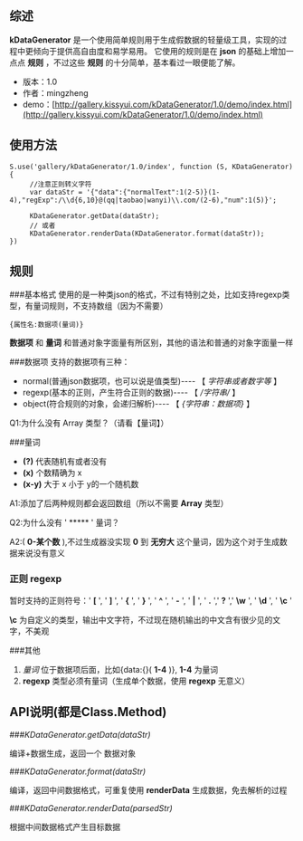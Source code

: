 ## 综述

**kDataGenerator** 是一个使用简单规则用于生成假数据的轻量级工具，实现的过程中更倾向于提供高自由度和易学易用。
它使用的规则是在 **json** 的基础上增加一点点 **规则** ，不过这些 **规则** 的十分简单，基本看过一眼便能了解。


* 版本：1.0
* 作者：mingzheng
* demo：[http://gallery.kissyui.com/kDataGenerator/1.0/demo/index.html](http://gallery.kissyui.com/kDataGenerator/1.0/demo/index.html)

## 使用方法

    S.use('gallery/kDataGenerator/1.0/index', function (S, KDataGenerator) {
         //注意正则转义字符
         var dataStr = '{"data":{"normalText":1(2-5)}(1-4),"regExp":/\\d{6,10}@(qq|taobao|wanyi)\\.com/(2-6),"num":1(5)}';
         
         KDataGenerator.getData(dataStr);
         // 或者
         KDataGenerator.renderData(KDataGenerator.format(dataStr));
    })

## 规则

###基本格式
使用的是一种类json的格式，不过有特别之处，比如支持regexp类型，有量词规则，不支持数组（因为不需要）

    {属性名:数据项(量词)}
**数据项** 和 **量词** 和普通对象字面量有所区别，其他的语法和普通的对象字面量一样
  
###数据项
支持的数据项有三种：
* normal(普通json数据项，也可以说是值类型)---- 【 *字符串或者数字等* 】
* regexp(基本的正则，产生符合正则的数据)---- 【 */字符串/* 】
* object(符合规则的对象，会递归解析)----   【 *{字符串：数据项}* 】

Q1:为什么没有 Array 类型？（请看【量词】）

###量词
* **(?)** 代表随机有或者没有
* **(x)** 个数精确为 x
* **(x-y)** 大于 x 小于 y的一个随机数

A1:添加了后两种规则都会返回数组（所以不需要 **Array** 类型）

Q2:为什么没有 ' ***** ' 量词？

A2:( **0-某个数** ),不过生成器没实现 **0** 到 **无穷大** 这个量词，因为这个对于生成数据来说没有意义

### 正则 regexp
暂时支持的正则符号：' **[** ', ' **]** ', ' **{** ', ' **}** ', ' **^** ', ' **-** ', ' **|** ', ' **.** ',' **?** ',' **\w** ', ' **\d** ', ' **\c** '

**\c** 为自定义的类型，输出中文字符，不过现在随机输出的中文含有很少见的文字，不美观

###其他
1. *量词* 位于数据项后面，比如{data:{}( **1-4** )}, **1-4** 为量词 
2. **regexp** 类型必须有量词（生成单个数据，使用 **regexp** 无意义）

## API说明(都是Class.Method)

###*KDataGenerator.getData(dataStr)*

编译+数据生成，返回一个 数据对象
    
###*KDataGenerator.format(dataStr)*

编译，返回中间数据格式，可重复使用 **renderData** 生成数据，免去解析的过程

###*KDataGenerator.renderData(parsedStr)*

根据中间数据格式产生目标数据
